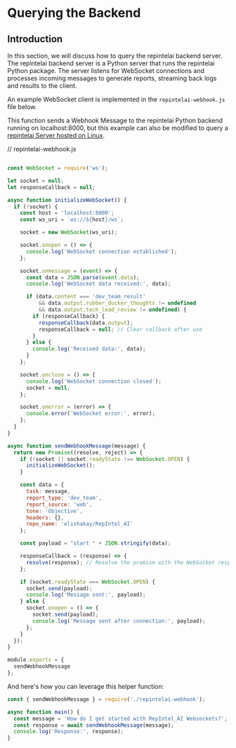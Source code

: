 # Querying the Backend

## Introduction

In this section, we will discuss how to query the repintelai backend server. The repintelai backend server is a Python server that runs the repintelai Python package. The server listens for WebSocket connections and processes incoming messages to generate reports, streaming back logs and results to the client.

An example WebSocket client is implemented in the `repintelai-webhook.js` file below.

This function sends a Webhook Message to the repintelai Python backend running on localhost:8000, but this example can also be modified to query a [repintelai Server hosted on Linux](https://docs.repintelai.dev/docs/RepIntel_AI/getting-started/linux-deployment).

// repintelai-webhook.js

```javascript

const WebSocket = require('ws');

let socket = null;
let responseCallback = null;

async function initializeWebSocket() {
  if (!socket) {
    const host = 'localhost:8000';
    const ws_uri = `ws://${host}/ws`;

    socket = new WebSocket(ws_uri);

    socket.onopen = () => {
      console.log('WebSocket connection established');
    };

    socket.onmessage = (event) => {
      const data = JSON.parse(event.data);
      console.log('WebSocket data received:', data);

      if (data.content === 'dev_team_result' 
          && data.output.rubber_ducker_thoughts != undefined
          && data.output.tech_lead_review != undefined) {
        if (responseCallback) {
          responseCallback(data.output);
          responseCallback = null; // Clear callback after use
        }
      } else {
        console.log('Received data:', data);
      }
    };

    socket.onclose = () => {
      console.log('WebSocket connection closed');
      socket = null;
    };

    socket.onerror = (error) => {
      console.error('WebSocket error:', error);
    };
  }
}

async function sendWebhookMessage(message) {
  return new Promise((resolve, reject) => {
    if (!socket || socket.readyState !== WebSocket.OPEN) {
      initializeWebSocket();
    }

    const data = {
      task: message,
      report_type: 'dev_team',
      report_source: 'web',
      tone: 'Objective',
      headers: {},
      repo_name: 'elishakay/RepIntel_AI'
    };

    const payload = "start " + JSON.stringify(data);

    responseCallback = (response) => {
      resolve(response); // Resolve the promise with the WebSocket response
    };

    if (socket.readyState === WebSocket.OPEN) {
      socket.send(payload);
      console.log('Message sent:', payload);
    } else {
      socket.onopen = () => {
        socket.send(payload);
        console.log('Message sent after connection:', payload);
      };
    }
  });
}

module.exports = {
  sendWebhookMessage
};
```

And here's how you can leverage this helper function:

```javascript
const { sendWebhookMessage } = require('./repintelai-webhook');

async function main() {
  const message = 'How do I get started with RepIntel_AI Websockets?';
  const response = await sendWebhookMessage(message);
  console.log('Response:', response);
}
```